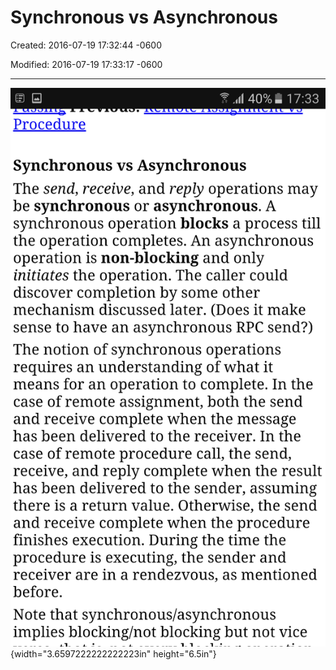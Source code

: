 # Synchronous vs Asynchronous

Created: 2016-07-19 17:32:44 -0600

Modified: 2016-07-19 17:33:17 -0600

---

![](../media/Question-Synchronous-vs-Asynchronous-image1.png){width="3.6597222222222223in" height="6.5in"}



